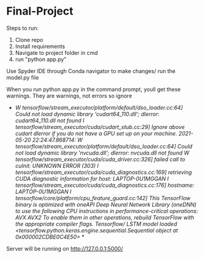 # Final-Project

Steps to run:

1. Clone repo
2. Install requirements
3. Navigate to project folder in cmd
4. run "python app.py"

Use Spyder IDE through Conda navigator to make changes/ run the model.py file

When you run python app.py in the command prompt, youll get these warnings. They are warnings, not errors so ignore

* *W tensorflow/stream_executor/platform/default/dso_loader.cc:64] Could not load dynamic library 'cudart64_110.dll'; dlerror: cudart64_110.dll not found
I tensorflow/stream_executor/cuda/cudart_stub.cc:29] Ignore above cudart dlerror if you do not have a GPU set up on your machine.
2021-05-20 22:24:47.868714: W tensorflow/stream_executor/platform/default/dso_loader.cc:64] Could not load dynamic library 'nvcuda.dll'; dlerror: nvcuda.dll not found
W tensorflow/stream_executor/cuda/cuda_driver.cc:326] failed call to cuInit: UNKNOWN ERROR (303)
I tensorflow/stream_executor/cuda/cuda_diagnostics.cc:169] retrieving CUDA diagnostic information for host: LAPTOP-0U1MGGAN
I tensorflow/stream_executor/cuda/cuda_diagnostics.cc:176] hostname: LAPTOP-0U1MGGAN
I tensorflow/core/platform/cpu_feature_guard.cc:142] This TensorFlow binary is optimized with oneAPI Deep Neural Network Library (oneDNN) to use the following CPU instructions in performance-critical operations:  AVX AVX2
To enable them in other operations, rebuild TensorFlow with the appropriate compiler flags.
Tensorflow/ LSTM model loaded <tensorflow.python.keras.engine.sequential.Sequential object at 0x000002CDBE0C4E50>* *

Server will be running on http://127.0.0.1:5000/ 

